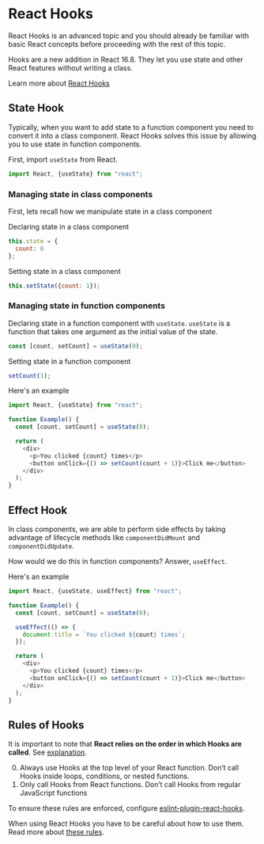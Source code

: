 # React Hooks

React Hooks is an advanced topic and you should already be familiar with basic React concepts before proceeding with the rest of this topic.

Hooks are a new addition in React 16.8. They let you use state and other React features without writing a class.

Learn more about [React Hooks](https://reactjs.org/docs/hooks-intro.html)

## State Hook

Typically, when you want to add state to a function component you need to convert it into a class component. React Hooks solves this issue by allowing you to use state in function components.

First, import `useState` from React.

```js
import React, {useState} from "react";
```

### Managing state in class components

First, lets recall how we manipulate state in a class component

Declaring state in a class component

```js
this.state = {
  count: 0
};
```

Setting state in a class component

```js
this.setState({count: 1});
```

### Managing state in function components

Declaring state in a function component with `useState`. `useState` is a function that takes one argument as the initial value of the state.

```js
const [count, setCount] = useState(0);
```

Setting state in a function component

```js
setCount(1);
```

Here's an example

```js
import React, {useState} from "react";

function Example() {
  const [count, setCount] = useState(0);

  return (
    <div>
      <p>You clicked {count} times</p>
      <button onClick={() => setCount(count + 1)}>Click me</button>
    </div>
  );
}
```

## Effect Hook

In class components, we are able to perform side effects by taking advantage of lifecycle methods like `componentDidMount` and `componentDidUpdate`.

How would we do this in function components? Answer, `useEffect`.

Here's an example

```js
import React, {useState, useEffect} from "react";

function Example() {
  const [count, setCount] = useState(0);

  useEffect(() => {
    document.title = `You clicked ${count} times`;
  });

  return (
    <div>
      <p>You clicked {count} times</p>
      <button onClick={() => setCount(count + 1)}>Click me</button>
    </div>
  );
}
```

## Rules of Hooks

It is important to note that **React relies on the order in which Hooks are called**. See [explanation](https://reactjs.org/docs/hooks-rules.html#explanation).

0. Always use Hooks at the top level of your React function. Don’t call Hooks inside loops, conditions, or nested functions.
1. Only call Hooks from React functions. Don’t call Hooks from regular JavaScript functions

To ensure these rules are enforced, configure [eslint-plugin-react-hooks](https://www.npmjs.com/package/eslint-plugin-react-hooks).

When using React Hooks you have to be careful about how to use them. Read more about [these rules](https://reactjs.org/docs/hooks-rules.html).
